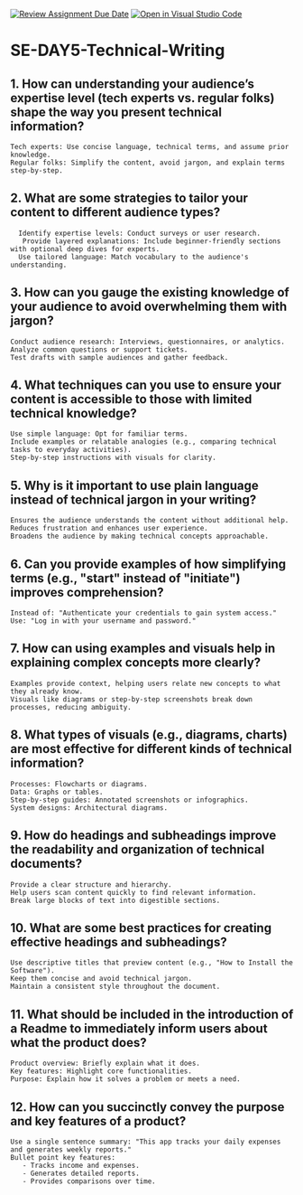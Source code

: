 [![Review Assignment Due Date](https://classroom.github.com/assets/deadline-readme-button-22041afd0340ce965d47ae6ef1cefeee28c7c493a6346c4f15d667ab976d596c.svg)](https://classroom.github.com/a/zsAR-pyY)
[![Open in Visual Studio Code](https://classroom.github.com/assets/open-in-vscode-2e0aaae1b6195c2367325f4f02e2d04e9abb55f0b24a779b69b11b9e10269abc.svg)](https://classroom.github.com/online_ide?assignment_repo_id=17331384&assignment_repo_type=AssignmentRepo)
# SE-DAY5-Technical-Writing
## 1. How can understanding your audience’s expertise level (tech experts vs. regular folks) shape the way you present technical information?
    Tech experts: Use concise language, technical terms, and assume prior knowledge.
    Regular folks: Simplify the content, avoid jargon, and explain terms step-by-step.
## 2. What are some strategies to tailor your content to different audience types?
      Identify expertise levels: Conduct surveys or user research.
       Provide layered explanations: Include beginner-friendly sections with optional deep dives for experts.
      Use tailored language: Match vocabulary to the audience's understanding.
   
## 3. How can you gauge the existing knowledge of your audience to avoid overwhelming them with jargon?
    Conduct audience research: Interviews, questionnaires, or analytics.
    Analyze common questions or support tickets.
    Test drafts with sample audiences and gather feedback.
    
## 4. What techniques can you use to ensure your content is accessible to those with limited technical knowledge?
    Use simple language: Opt for familiar terms.
    Include examples or relatable analogies (e.g., comparing technical tasks to everyday activities).
    Step-by-step instructions with visuals for clarity.
    
## 5. Why is it important to use plain language instead of technical jargon in your writing?
    Ensures the audience understands the content without additional help.
    Reduces frustration and enhances user experience.
    Broadens the audience by making technical concepts approachable.

## 6. Can you provide examples of how simplifying terms (e.g., "start" instead of "initiate") improves comprehension?
    Instead of: "Authenticate your credentials to gain system access."
    Use: "Log in with your username and password."
    
## 7. How can using examples and visuals help in explaining complex concepts more clearly?
    Examples provide context, helping users relate new concepts to what they already know.
    Visuals like diagrams or step-by-step screenshots break down processes, reducing ambiguity.
    
## 8. What types of visuals (e.g., diagrams, charts) are most effective for different kinds of technical information?
    Processes: Flowcharts or diagrams.
    Data: Graphs or tables.
    Step-by-step guides: Annotated screenshots or infographics.
    System designs: Architectural diagrams.

## 9. How do headings and subheadings improve the readability and organization of technical documents?
    Provide a clear structure and hierarchy.
    Help users scan content quickly to find relevant information.
    Break large blocks of text into digestible sections.

## 10. What are some best practices for creating effective headings and subheadings?
    Use descriptive titles that preview content (e.g., "How to Install the Software").
    Keep them concise and avoid technical jargon.
    Maintain a consistent style throughout the document.

## 11. What should be included in the introduction of a Readme to immediately inform users about what the product does?
    Product overview: Briefly explain what it does.
    Key features: Highlight core functionalities.
    Purpose: Explain how it solves a problem or meets a need.

## 12. How can you succinctly convey the purpose and key features of a product?
    Use a single sentence summary: "This app tracks your daily expenses and generates weekly reports."
    Bullet point key features:
       - Tracks income and expenses.
       - Generates detailed reports.
       - Provides comparisons over time.
